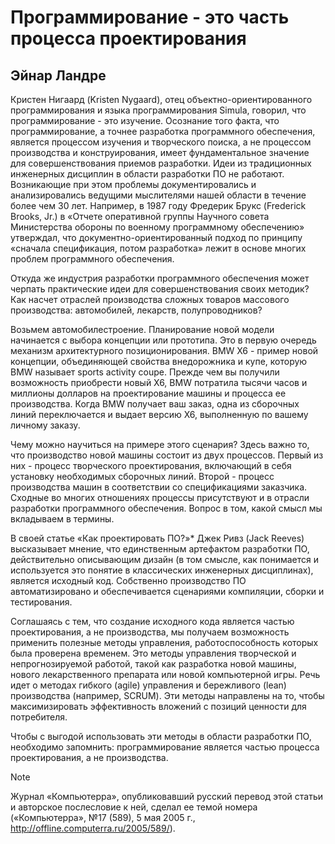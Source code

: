 # Программирование - это часть процесса проектирования

## Эйнар Ландре

Кристен Нигаард (Kristen Nygaard), отец объектно-ориентированного
программирования и языка программирования Simula, говорил, что
программирование - это изучение. Осознание того факта, что программирование, а
точнее разработка программного обеспечения, является процессом изучения
и творческого поиска, а не процессом производства и конструирования,
имеет фундаментальное значение для совершенствования приемов разработки.
Идеи из традиционных инженерных дисциплин в области разработки ПО не
работают. Возникающие при этом проблемы документировались и
анализировались ведущими мыслителями нашей области в течение более чем 30 лет.
Например, в 1987 году Фредерик Брукс (Frederick Brooks, Jr.) в «Отчете
оперативной группы Научного совета Министерства обороны по военному
программному обеспечению» утверждал, что документно-ориентированный
подход по принципу «сначала спецификация, потом разработка» лежит
в основе многих проблем программного обеспечения.

Откуда же индустрия разработки программного обеспечения может черпать
практические идеи для совершенствования своих методик? Как насчет
отраслей производства сложных товаров массового производства:
автомобилей, лекарств, полупроводников?

Возьмем автомобилестроение. Планирование новой модели начинается
с выбора концепции или прототипа. Это в первую очередь механизм
архитектурного позиционирования. BMW X6 - пример новой концепции,
объединяющей свойства внедорожника и купе, которую BMW называет sports
activity coupe. Прежде чем вы получили возможность приобрести новый Х6,
BMW потратила тысячи часов и миллионы долларов на проектирование
машины и процесса ее производства. Когда BMW получает ваш заказ, одна из
сборочных линий переключается и выдает версию Х6, выполненную по
вашему личному заказу.

Чему можно научиться на примере этого сценария? Здесь важно то, что
производство новой машины состоит из двух процессов. Первый из них -
процесс творческого проектирования, включающий в себя установку
необходимых сборочных линий. Второй - процесс производства машин в
соответствии со спецификациями заказчика. Сходные во многих отношениях
процессы присутствуют и в отрасли разработки программного обеспечения.
Вопрос в том, какой смысл мы вкладываем в термины.

В своей статье «Как проектировать ПО?»* Джек Ривз (Jack Reeves)
высказывает мнение, что единственным артефактом разработки ПО, действительно
описывающим дизайн (в том смысле, как понимается и используется это
понятие в классических инженерных дисциплинах), является исходный код.
Собственно производство ПО автоматизировано и обеспечивается
сценариями компиляции, сборки и тестирования.

Соглашаясь с тем, что создание исходного кода является частью
проектирования, а не производства, мы получаем возможность применить полезные
методы управления, работоспособность которых была проверена временем.
Это методы управления творческой и непрогнозируемой работой, такой как
разработка новой машины, нового лекарственного препарата или новой
компьютерной игры. Речь идет о методах гибкого (agile) управления и
бережливого (lean) производства (например, SCRUM). Эти методы направлены на то,
чтобы максимизировать эффективность вложений с позиций ценности для
потребителя.

Чтобы с выгодой использовать эти методы в области разработки ПО,
необходимо запомнить: программирование является частью процесса
проектирования, а не производства.

> [!NOTE]
> Журнал «Компьютерра», опубликовавший русский перевод этой статьи и
авторское послесловие к ней, сделал ее темой номера («Компьютерра», №17 (589), 5 мая
2005 г., http://offline.computerra.ru/2005/589/).
